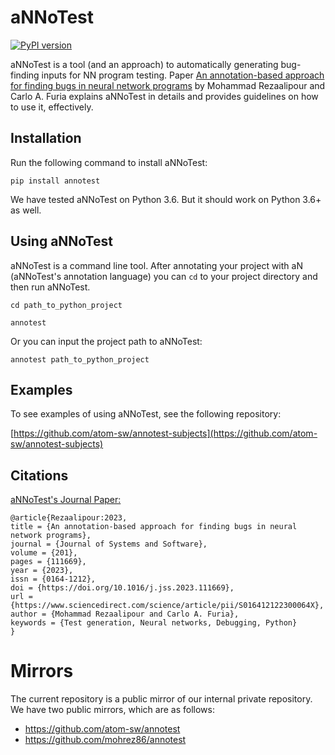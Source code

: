 # aNNoTest

[![PyPI version](https://badge.fury.io/py/annotest.svg)](https://badge.fury.io/py/annotest)

<!-- ![PyPI - Downloads](https://img.shields.io/pypi/dm/annotest) -->

aNNoTest is a tool (and an approach) to automatically
generating bug-finding inputs for NN program testing.
Paper [An annotation-based approach for finding bugs in
neural network 
programs](https://doi.org/10.1016/j.jss.2023.111669) by
Mohammad Rezaalipour and Carlo A. Furia explains aNNoTest
in details and provides guidelines on how to use it, effectively.


## Installation

Run the following command to install aNNoTest:

```
pip install annotest
```

We have tested aNNoTest on Python 3.6.
But it should work on Python 3.6+ as well.

## Using aNNoTest

aNNoTest is a command line tool.
After annotating your project with 
aN (aNNoTest's annotation language)
you can `cd` to your project directory
and then run aNNoTest.

```
cd path_to_python_project
```

```
annotest
```

Or you can input the project path to aNNoTest:

```
annotest path_to_python_project
```

## Examples

To see examples of using aNNoTest, see
the following repository:

[https://github.com/atom-sw/annotest-subjects](https://github.com/atom-sw/annotest-subjects)


## Citations

[aNNoTest's Journal 
Paper:](https://doi.org/10.1016/j.jss.2023.111669)

```
@article{Rezaalipour:2023,
title = {An annotation-based approach for finding bugs in neural network programs},
journal = {Journal of Systems and Software},
volume = {201},
pages = {111669},
year = {2023},
issn = {0164-1212},
doi = {https://doi.org/10.1016/j.jss.2023.111669},
url = {https://www.sciencedirect.com/science/article/pii/S016412122300064X},
author = {Mohammad Rezaalipour and Carlo A. Furia},
keywords = {Test generation, Neural networks, Debugging, Python}
}
```

# Mirrors

The current repository is a public mirror of
our internal private repository.
We have two public mirrors, which are as follows:

- https://github.com/atom-sw/annotest
- https://github.com/mohrez86/annotest
